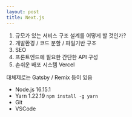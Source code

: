 ```yaml
---
layout: post
title: Next.js
---
```


1. 규모가 있는 서비스 구조 설계를 어떻게 할 것인가?
2. 개발환경 / 코드 분할 / 파일기반 구조
3. SEO
4. 프론트엔드에 필요한 간단한 API 구성
5. 손쉬운 배포 시스템 Vercel

대체제로는 Gatsby / Remix 등이 있음

- Node.js 16.15.1
- Yarn 1.22.19 `npm install -g yarn`
- Git
- VSCode
